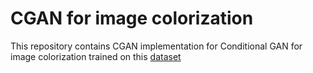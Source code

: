 # CGAN for image colorization
This repository contains CGAN implementation for Conditional GAN for image colorization trained on this [dataset](https://www.kaggle.com/datasets/mariomatos/image-colorization?resource=download)
